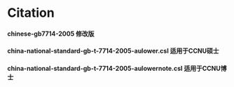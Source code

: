 # Citation
#### chinese-gb7714-2005 修改版
#### china-national-standard-gb-t-7714-2005-aulower.csl 适用于CCNU硕士
#### china-national-standard-gb-t-7714-2005-aulowernote.csl 适用于CCNU博士
